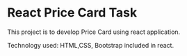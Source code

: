 # React Price Card Task

This project is to develop Price Card using react application.

Technology used: HTML,CSS, Bootstrap included in react.
